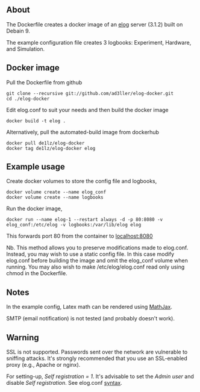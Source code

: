 ## About
The Dockerfile creates a docker image of an [elog](https://elog.psi.ch/elog/) server (3.1.2) built on Debain 9.  

The example configuration file creates 3 logbooks: Experiment, Hardware, and Simulation.

## Docker image
Pull the Dockerfile from github
```
git clone --recursive git://github.com/ad3ller/elog-docker.git
cd ./elog-docker
```

Edit elog.conf to suit your needs and then build the docker image
```
docker build -t elog .
```

Alternatively, pull the automated-build image from dockerhub
```
docker pull de1lz/elog-docker
docker tag de1lz/elog-docker elog
```

## Example usage
Create docker volumes to store the config file and logbooks,
```
docker volume create --name elog_conf
docker volume create --name logbooks
```

Run the docker image,
```
docker run --name elog-1 --restart always -d -p 80:8080 -v elog_conf:/etc/elog -v logbooks:/var/lib/elog elog
```

This forwards port 80 from the container to [localhost:8080](http://localhost:8080)

Nb.  This method allows you to preserve modifications made to elog.conf.  Instead, you may wish to use a static config file.  In this case modify elog.conf before building the image and omit the elog_conf volume when running.  You may also wish to make /etc/elog/elog.conf read only using chmod in the Dockerfile.

## Notes
In the example config, Latex math can be rendered using [MathJax](https://www.mathjax.org/).

SMTP (email notification) is not tested (and probably doesn't work).

## Warning
SSL is not supported. Passwords sent over the network are vulnerable to sniffing attacks. It's strongly recommended that you use an SSL-enabled proxy (e.g., Apache or nginx). 

For setting-up, *Self registration = 1*.  It's advisable to set the *Admin user* and disable *Self registration*.  See elog.conf [syntax](https://midas.psi.ch/elog/config.html).
